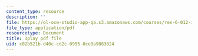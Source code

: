 ```yaml
---
content_type: resource
description: ''
file: https://ol-ocw-studio-app-qa.s3.amazonaws.com/courses/res-6-012-introduction-to-probability-spring-2018/c02b521bd40ccd2c09550ce3a9883824_l9y2Kv8VHw.pdf
file_type: application/pdf
resourcetype: Document
title: 3play pdf file
uid: c02b521b-d40c-cd2c-0955-0ce3a9883824
---
```

